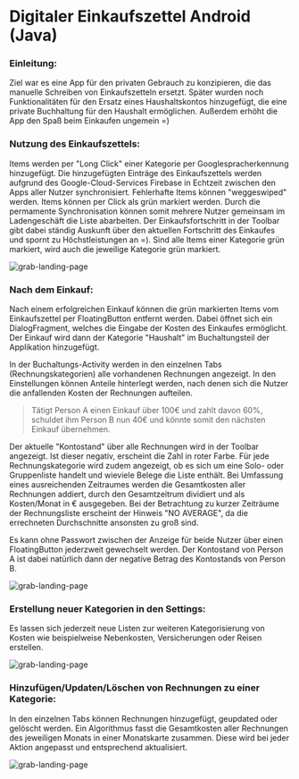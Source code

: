 # Digitaler Einkaufszettel Android (Java)
### Einleitung:

Ziel war es eine App für den privaten Gebrauch zu konzipieren, die das manuelle Schreiben von Einkaufszetteln ersetzt. Später wurden noch Funktionalitäten für den Ersatz eines Haushaltskontos hinzugefügt, die eine private Buchhaltung für den Haushalt ermöglichen. Außerdem erhöht die App den Spaß beim Einkaufen ungemein =) 

### Nutzung des Einkaufszettels:

Items werden per "Long Click" einer Kategorie per Googlespracherkennung hinzugefügt. Die hinzugefügten Einträge des Einkaufszettels werden aufgrund des Google-Cloud-Services Firebase in Echtzeit zwischen den Apps aller Nutzer synchronisiert. Fehlerhafte Items können "weggeswiped" werden. Items können per Click als grün markiert werden. Durch die permamente Synchronisation können somit mehrere Nutzer gemeinsam im Ladengeschäft die Liste abarbeiten. Der Einkaufsfortschritt in der Toolbar gibt dabei ständig Auskunft über den aktuellen Fortschritt des Einkaufes und spornt zu Höchstleistungen an =). Sind alle Items einer Kategorie grün markiert, wird auch die jeweilige Kategorie grün markiert.

![grab-landing-page](https://github.com/KarlEisenkolb/DigitalerEinkaufszettelAndroid/blob/githubUpload/gifs/hinzufuegen.gif)

### Nach dem Einkauf:

Nach einem erfolgreichen Einkauf können die grün markierten Items vom Einkaufszettel per FloatingButton entfernt werden. Dabei öffnet sich ein DialogFragment, welches die Eingabe der Kosten des Einkaufes ermöglicht. Der Einkauf wird dann der Kategorie "Haushalt" im Buchaltungsteil der Applikation hinzugefügt.  

In der Buchaltungs-Activity werden in den einzelnen Tabs (Rechnungskategorien) alle vorhandenen Rechnungen angezeigt. In den Einstellungen können Anteile hinterlegt werden, nach denen sich die Nutzer die anfallenden Kosten der Rechnungen aufteilen.

> Tätigt Person A einen Einkauf über 100€ und zahlt davon 60%, schuldet ihm Person B nun 40€ und könnte somit den nächsten Einkauf übernehmen.

Der aktuelle "Kontostand" über alle Rechnungen wird in der Toolbar angezeigt. Ist dieser negativ, erscheint die Zahl in roter Farbe. Für jede Rechnungskategorie wird zudem angezeigt, ob es sich um eine Solo- oder Gruppenliste handelt und wieviele Belege die Liste enthält. Bei Umfassung eines ausreichenden Zeitraumes werden die Gesamtkosten aller Rechnungen addiert, durch den Gesamtzeitrum dividiert und als Kosten/Monat in € ausgegeben. Bei der Betrachtung zu kurzer Zeiträume der Rechnungsliste erscheint der Hinweis "NO AVERAGE", da die errechneten Durchschnitte ansonsten zu groß sind.

Es kann ohne Passwort zwischen der Anzeige für beide Nutzer über einen FloatingButton jederzweit gewechselt werden. Der Kontostand von Person A ist dabei natürlich dann der negative Betrag des Kontostands von Person B. 

![grab-landing-page](https://github.com/KarlEisenkolb/DigitalerEinkaufszettelAndroid/blob/githubUpload/gifs/einkauffertig.gif)

### Erstellung neuer Kategorien in den Settings:

Es lassen sich jederzeit neue Listen zur weiteren Kategorisierung von Kosten wie beispielweise Nebenkosten, Versicherungen oder Reisen erstellen.

![grab-landing-page](https://github.com/KarlEisenkolb/DigitalerEinkaufszettelAndroid/blob/githubUpload/gifs/neueliste.gif)

### Hinzufügen/Updaten/Löschen von Rechnungen zu einer Kategorie:

In den einzelnen Tabs können Rechnungen hinzugefügt, geupdated oder gelöscht werden. Ein Algorithmus fasst die Gesamtkosten aller Rechnungen des jeweiligen Monats in einer Monatskarte zusammen. Diese wird bei jeder Aktion angepasst und entsprechend aktualisiert. 

![grab-landing-page](https://github.com/KarlEisenkolb/DigitalerEinkaufszettelAndroid/blob/githubUpload/gifs/rechnungadden.gif)
